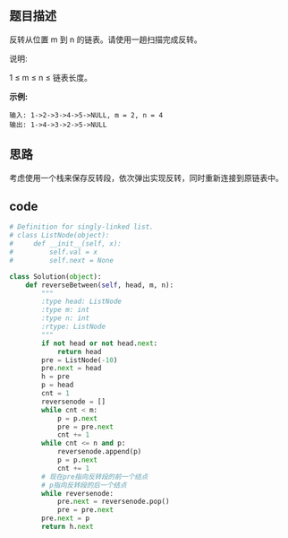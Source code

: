 ## 题目描述

反转从位置 m 到 n 的链表。请使用一趟扫描完成反转。

说明:

1 ≤ m ≤ n ≤ 链表长度。

**示例:**

    输入: 1->2->3->4->5->NULL, m = 2, n = 4
    输出: 1->4->3->2->5->NULL

## 思路

考虑使用一个栈来保存反转段，依次弹出实现反转，同时重新连接到原链表中。

## code

```python
# Definition for singly-linked list.
# class ListNode(object):
#     def __init__(self, x):
#         self.val = x
#         self.next = None

class Solution(object):
    def reverseBetween(self, head, m, n):
        """
        :type head: ListNode
        :type m: int
        :type n: int
        :rtype: ListNode
        """
        if not head or not head.next:
            return head
        pre = ListNode(-10)
        pre.next = head
        h = pre
        p = head
        cnt = 1
        reversenode = []
        while cnt < m:
            p = p.next
            pre = pre.next
            cnt += 1
        while cnt <= n and p:
            reversenode.append(p)
            p = p.next
            cnt += 1
        # 现在pre指向反转段的前一个结点
        # p指向反转段的后一个结点
        while reversenode:
            pre.next = reversenode.pop()
            pre = pre.next
        pre.next = p
        return h.next

```